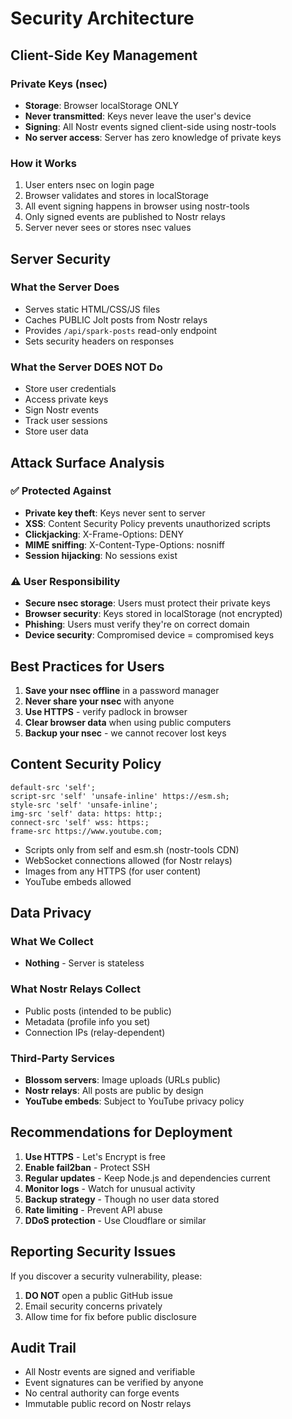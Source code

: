 # Security Architecture

## Client-Side Key Management

### Private Keys (nsec)
- **Storage**: Browser localStorage ONLY
- **Never transmitted**: Keys never leave the user's device
- **Signing**: All Nostr events signed client-side using nostr-tools
- **No server access**: Server has zero knowledge of private keys

### How it Works
1. User enters nsec on login page
2. Browser validates and stores in localStorage
3. All event signing happens in browser using nostr-tools
4. Only signed events are published to Nostr relays
5. Server never sees or stores nsec values

## Server Security

### What the Server Does
- Serves static HTML/CSS/JS files
- Caches PUBLIC Jolt posts from Nostr relays
- Provides `/api/spark-posts` read-only endpoint
- Sets security headers on responses

### What the Server DOES NOT Do
- Store user credentials
- Access private keys
- Sign Nostr events
- Track user sessions
- Store user data

## Attack Surface Analysis

### ✅ Protected Against
- **Private key theft**: Keys never sent to server
- **XSS**: Content Security Policy prevents unauthorized scripts
- **Clickjacking**: X-Frame-Options: DENY
- **MIME sniffing**: X-Content-Type-Options: nosniff
- **Session hijacking**: No sessions exist

### ⚠️ User Responsibility
- **Secure nsec storage**: Users must protect their private keys
- **Browser security**: Keys stored in localStorage (not encrypted)
- **Phishing**: Users must verify they're on correct domain
- **Device security**: Compromised device = compromised keys

## Best Practices for Users

1. **Save your nsec offline** in a password manager
2. **Never share your nsec** with anyone
3. **Use HTTPS** - verify padlock in browser
4. **Clear browser data** when using public computers
5. **Backup your nsec** - we cannot recover lost keys

## Content Security Policy

```
default-src 'self';
script-src 'self' 'unsafe-inline' https://esm.sh;
style-src 'self' 'unsafe-inline';
img-src 'self' data: https: http:;
connect-src 'self' wss: https:;
frame-src https://www.youtube.com;
```

- Scripts only from self and esm.sh (nostr-tools CDN)
- WebSocket connections allowed (for Nostr relays)
- Images from any HTTPS (for user content)
- YouTube embeds allowed

## Data Privacy

### What We Collect
- **Nothing** - Server is stateless

### What Nostr Relays Collect
- Public posts (intended to be public)
- Metadata (profile info you set)
- Connection IPs (relay-dependent)

### Third-Party Services
- **Blossom servers**: Image uploads (URLs public)
- **Nostr relays**: All posts are public by design
- **YouTube embeds**: Subject to YouTube privacy policy

## Recommendations for Deployment

1. **Use HTTPS** - Let's Encrypt is free
2. **Enable fail2ban** - Protect SSH
3. **Regular updates** - Keep Node.js and dependencies current
4. **Monitor logs** - Watch for unusual activity
5. **Backup strategy** - Though no user data stored
6. **Rate limiting** - Prevent API abuse
7. **DDoS protection** - Use Cloudflare or similar

## Reporting Security Issues

If you discover a security vulnerability, please:
1. **DO NOT** open a public GitHub issue
2. Email security concerns privately
3. Allow time for fix before public disclosure

## Audit Trail

- All Nostr events are signed and verifiable
- Event signatures can be verified by anyone
- No central authority can forge events
- Immutable public record on Nostr relays
